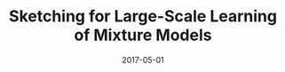 ---
authors: "Nicolas Keriven, Anthony Bourrier, Rémi Gribonval, Patrick Pérez"
title: "Sketching for Large-Scale Learning of Mixture Models"
collection: publications
date: 2017-05-01
venue: 'Information and Inference: a Journal of the IMA'
paperurl: 'https://arxiv.org/abs/1606.02838'
---